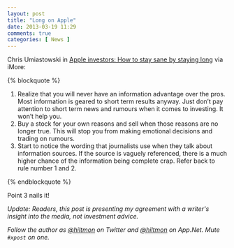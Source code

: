 ```yaml
---
layout: post
title: "Long on Apple"
date: 2013-03-19 11:29
comments: true
categories: [ News ]
---
```


Chris Umiastowski in [Apple investors: How to stay sane by staying long](http://www.imore.com/apple-investors-how-stay-sane-staying-long) via iMore:

{% blockquote %}
<ol>
<li>Realize that you will never have an information advantage over the pros. Most information is geared to short term results anyway. Just don’t pay attention to short term news and rumours when it comes to investing. It won’t help you.</li>
<li>Buy a stock for your own reasons and sell when those reasons are no longer true. This will stop you from making emotional decisions and trading on rumours.</li>
<li>Start to notice the wording that journalists use when they talk about information sources. If the source is vaguely referenced, there is a much higher chance of the information being complete crap. Refer back to rule number 1 and 2.</li>
</ol>
{% endblockquote %}

Point 3 nails it!

*Update: Readers, this post is presenting my agreement with a writer's insight into the media, not investment advice.*

*Follow the author as [@hiltmon](https://twitter.com/hiltmon) on Twitter and [@hiltmon](http://alpha.app.net/hiltmon) on App.Net. Mute `#xpost` on one.*